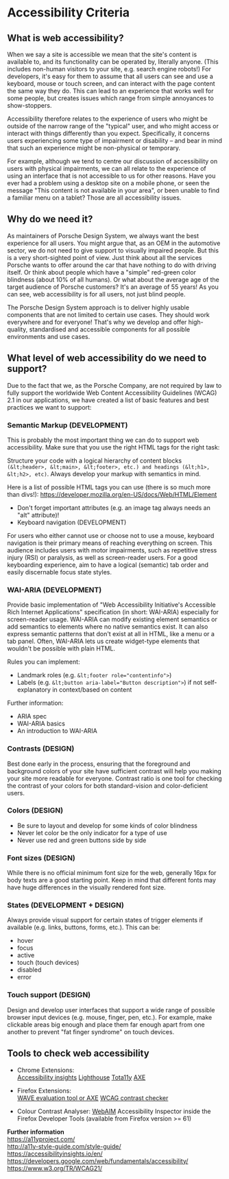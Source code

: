 # Accessibility Criteria

## What is web accessibility?
When we say a site is accessible we mean that the site's content is available to, and its functionality can be operated by, literally anyone. (This includes non-human visitors to your site, e.g. search engine robots!)
For developers, it's easy for them to assume that all users can see and use a keyboard, mouse or touch screen, and can interact with the page content the same way they do. 
This can lead to an experience that works well for some people, but creates issues which range from simple annoyances to show-stoppers.

Accessibility therefore relates to the experience of users who might be outside of the narrow range of the "typical" user, and who might access or interact with things differently than you expect. 
Specifically, it concerns users experiencing some type of impairment or disability – and bear in mind that such an experience might be non-physical or temporary.

For example, although we tend to centre our discussion of accessibility on users with physical impairments, we can all relate to the experience of using an interface that is not accessible to us for other reasons. 
Have you ever had a problem using a desktop site on a mobile phone, or seen the message "This content is not available in your area", or been unable to find a familiar menu on a tablet? Those are all accessibility issues.

## Why do we need it?
As maintainers of Porsche Design System, we always want the best experience for all users. You might argue that, as an OEM in the automotive sector, we do not need to give support to visually impaired people. But this is a very short-sighted point of view.
Just think about all the services Porsche wants to offer around the car that have nothing to do with driving itself. Or think about people which have a "simple" red-green color blindness (about 10% of all humans). 
Or what about the average age of the target audience of Porsche customers? It's an average of 55 years! As you can see, web accessibility is for all users, not just blind people.

The Porsche Design System approach is to deliver highly usable components that are not limited to certain use cases. They should work everywhere and for everyone! 
That's why we develop and offer high-quality, standardised and accessible components for all possible environments and use cases.

## What level of web accessibility do we need to support?
Due to the fact that we, as the Porsche Company, are not required by law to fully support the worldwide Web Content Accessibility Guidelines (WCAG) 2.1 in our applications, we have created a list of basic features and best practices we want to support:

### Semantic Markup (DEVELOPMENT)
This is probably the most important thing we can do to support web accessibility. Make sure that you use the right HTML tags for the right task:

Structure your code with a logical hierarchy of content blocks `(&lt;header>, &lt;main>, &lt;footer>, etc.) and headings (&lt;h1>, &lt;h2>, etc)`. Always develop your markup with semantics in mind. 

Here is a list of possible HTML tags you can use (there is so much more than divs!): https://developer.mozilla.org/en-US/docs/Web/HTML/Element

* Don't forget important attributes (e.g. an image tag always needs an "alt" attribute)!
* Keyboard navigation (DEVELOPMENT)

For users who either cannot use or choose not to use a mouse, keyboard navigation is their primary means of reaching everything on screen. 
This audience includes users with motor impairments, such as repetitive stress injury (RSI) or paralysis, as well as screen-reader users. 
For a good keyboarding experience, aim to have a logical (semantic) tab order and easily discernable focus state styles.

### WAI-ARIA (DEVELOPMENT)
Provide basic implementation of "Web Accessibility Initiative's Accessible Rich Internet Applications" specification (in short: WAI-ARIA) especially for screen-reader usage.
WAI-ARIA can modify existing element semantics or add semantics to elements where no native semantics exist. It can also express semantic patterns that don't exist at all in HTML, like a menu or a tab panel. 
Often, WAI-ARIA lets us create widget-type elements that wouldn't be possible with plain HTML.

Rules you can implement:
* Landmark roles (e.g. `&lt;footer role="contentinfo">`)
* Labels (e.g. `&lt;button aria-label="Button description">`) if not self-explanatory in context/based on content

Further information:
* ARIA spec
* WAI-ARIA basics
* An introduction to WAI-ARIA
###  Contrasts (DESIGN)
Best done early in the process, ensuring that the foreground and background colors of your site have sufficient contrast will help you making your site more readable for everyone. Contrast ratio is one tool for checking the contrast of your colors for both standard-vision and color-deficient users.

### Colors (DESIGN)
* Be sure to layout and develop for some kinds of color blindness
* Never let color be the only indicator for a type of use
* Never use red and green buttons side by side

### Font sizes (DESIGN)
While there is no official minimum font size for the web, generally 16px for body texts are a good starting point. Keep in mind that different fonts may have huge differences in the visually rendered font size.

### States (DEVELOPMENT + DESIGN)
Always provide visual support for certain states of trigger elements if available (e.g. links, buttons, forms, etc.). This can be:
* hover
* focus
* active
* touch (touch devices)
* disabled
* error

### Touch support (DESIGN)
Design and develop user interfaces that support a wide range of possible browser input devices (e.g. mouse, finger, pen, etc.). For example, make clickable areas big enough and place them far enough apart from one another to prevent "fat finger syndrome" on touch devices.

## Tools to check web accessibility
* Chrome Extensions:  
[Accessibility insights](https://chrome.google.com/webstore/detail/accessibility-insights-fo/pbjjkligggfmakdaogkfomddhfmpjeni)
[Lighthouse](https://chrome.google.com/webstore/detail/lighthouse/blipmdconlkpinefehnmjammfjpmpbjk?hl=de)
[Tota11y](https://chrome.google.com/webstore/detail/tota11y-plugin-from-khan/oedofneiplgibimfkccchnimiadcmhpe)
[AXE](https://chrome.google.com/webstore/detail/axe/lhdoppojpmngadmnindnejefpokejbdd)

* Firefox Extensions:  
[WAVE evaluation tool or AXE](https://addons.mozilla.org/en-US/firefox/addon/wave-accessibility-tool/)
[WCAG contrast checker](https://addons.mozilla.org/de/firefox/addon/wcag-contrast-checker/)

* Colour Contrast Analyser:
[WebAIM](https://webaim.org/resources/contrastchecker/)
Accessibility Inspector inside the Firefox Developer Tools (available from Firefox version >= 61)

**Further information**  
https://a11yproject.com/  
http://a11y-style-guide.com/style-guide/  
https://accessibilityinsights.io/en/
https://developers.google.com/web/fundamentals/accessibility/  
https://www.w3.org/TR/WCAG21/

